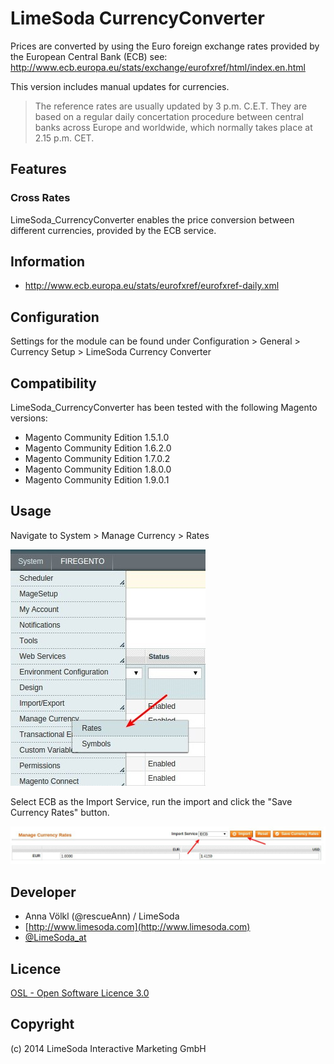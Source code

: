 # LimeSoda CurrencyConverter

Prices are converted by using the Euro foreign exchange rates provided by the European Central Bank (ECB)
see: http://www.ecb.europa.eu/stats/exchange/eurofxref/html/index.en.html

This version includes manual updates for currencies.

> The reference rates are usually updated by 3 p.m. C.E.T. They are based on a regular daily concertation procedure between central banks across Europe and worldwide, which normally takes place at 2.15 p.m. CET. 

Features
-------------
### Cross Rates
LimeSoda_CurrencyConverter enables the price conversion between different currencies, provided by the ECB service.

Information
-------------
* http://www.ecb.europa.eu/stats/eurofxref/eurofxref-daily.xml

Configuration
-------------
Settings for the module can be found under Configuration > General > Currency Setup > LimeSoda Currency Converter

Compatibility
-------------
LimeSoda_CurrencyConverter has been tested with the following Magento versions:
- Magento Community Edition 1.5.1.0
- Magento Community Edition 1.6.2.0
- Magento Community Edition 1.7.0.2
- Magento Community Edition 1.8.0.0
- Magento Community Edition 1.9.0.1

Usage
-----

Navigate to System > Manage Currency > Rates

![LimeSoda_CurrencyConverter](https://raw.githubusercontent.com/LimeSoda/LimeSoda_CurrencyConverter/master/limesoda-ecb-currency-rates-menu.jpg)

Select ECB as the Import Service, run the import and click the "Save Currency Rates" button.

![LimeSoda ECB Currency Rates](https://raw.githubusercontent.com/LimeSoda/LimeSoda_CurrencyConverter/master/limesoda-ecb-currency-rates-import.jpg)

Developer
---------
* Anna Völkl (@rescueAnn) / LimeSoda
* [http://www.limesoda.com](http://www.limesoda.com)  
* [@LimeSoda_at](https://twitter.com/LimeSoda_at)

Licence
-------
[OSL - Open Software Licence 3.0](http://opensource.org/licenses/osl-3.0.php)

Copyright
---------
(c) 2014 LimeSoda Interactive Marketing GmbH
